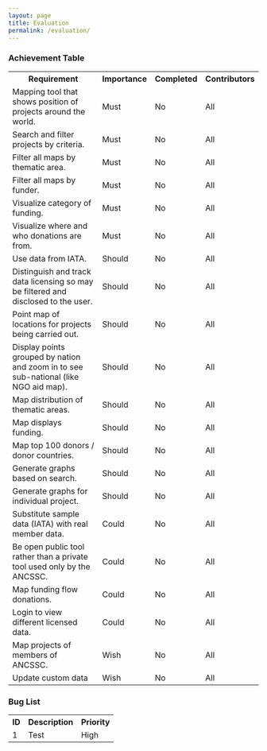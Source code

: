 ```yaml
---
layout: page
title: Evaluation
permalink: /evaluation/
---
```


### Achievement Table

<table>
<tr><th>Requirement</th><th>Importance</th><th>Completed</th><th>Contributors</th></tr>
<tr><td>Mapping tool that shows position of projects around the world.</td><td>Must</td><td>No</td><td>All</td></tr>
<tr><td>Search and filter projects by criteria.</td><td>Must</td><td>No</td><td>All</td></tr>
<tr><td>Filter all maps by thematic area.</td><td>Must</td><td>No</td><td>All</td></tr>
<tr><td>Filter all maps by funder.</td><td>Must</td><td>No</td><td>All</td></tr>
<tr><td>Visualize category of funding.</td><td>Must</td><td>No</td><td>All</td></tr>
<tr><td>Visualize where and who donations are from.</td><td>Must</td><td>No</td><td>All</td></tr>

<tr><td>Use data from IATA.</td><td>Should</td><td>No</td><td>All</td></tr>
<tr><td>Distinguish and track data licensing so may be filtered and disclosed to the user.</td><td>Should</td><td>No</td><td>All</td></tr>
<tr><td>Point map of locations for projects being carried out.</td><td>Should</td><td>No</td><td>All</td></tr>
<tr><td>Display points grouped by nation and zoom in to see sub-national (like NGO aid map).</td><td>Should</td><td>No</td><td>All</td></tr>
<tr><td>Map distribution of thematic areas.</td><td>Should</td><td>No</td><td>All</td></tr>
<tr><td>Map displays funding.</td><td>Should</td><td>No</td><td>All</td></tr>
<tr><td>Map top 100 donors / donor countries.</td><td>Should</td><td>No</td><td>All</td></tr>
<tr><td>Generate graphs based on search.</td><td>Should</td><td>No</td><td>All</td></tr>
<tr><td>Generate graphs for individual project.</td><td>Should</td><td>No</td><td>All</td></tr>

<tr><td>Substitute sample data (IATA) with real member data.</td><td>Could</td><td>No</td><td>All</td></tr>
<tr><td>Be open public tool rather than a private tool used only by the ANCSSC.</td><td>Could</td><td>No</td><td>All</td></tr>
<tr><td>Map funding flow donations.</td><td>Could</td><td>No</td><td>All</td></tr>
<tr><td>Login to view different licensed data.</td><td>Could</td><td>No</td><td>All</td></tr>

<tr><td>Map projects of members of ANCSSC.</td><td>Wish</td><td>No</td><td>All</td></tr>
<tr><td>Update custom data</td><td>Wish</td><td>No</td><td>All</td></tr>
</table>


### Bug List
<table>
<tr><th>ID</th><th>Description</th><th>Priority</th></tr>
<tr><td>1</td><td>Test</td><td>High</td></tr>
</table>